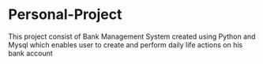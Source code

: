 # Personal-Project
This project consist of Bank Management System created using Python and Mysql which enables user to create and perform daily life actions on his bank account
